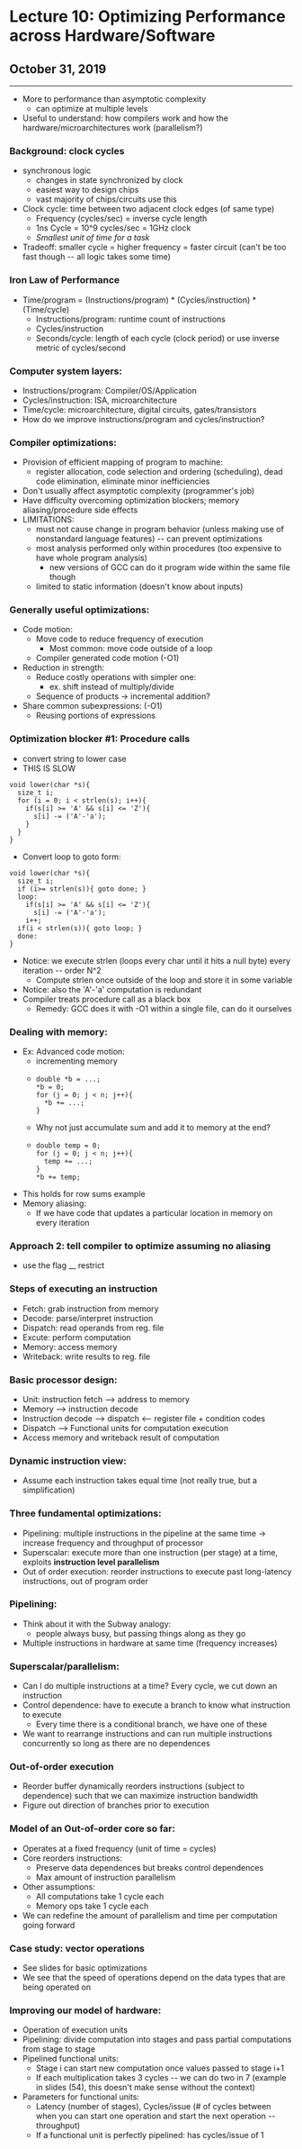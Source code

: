 # Lecture 10: Optimizing Performance across Hardware/Software
## October 31, 2019
---
- More to performance than asymptotic complexity
  - can optimize at multiple levels
- Useful to understand: how compilers work and how the hardware/microarchitectures work (parallelism?)

### Background: clock cycles
- synchronous logic
  - changes in state synchronized by clock
  - easiest way to design chips
  - vast majority of chips/circuits use this
- Clock cycle: time between two adjacent clock edges (of same type)
  - Frequency (cycles/sec) = inverse cycle length
  - 1ns Cycle = 10^9 cycles/sec = 1GHz clock
  - *Smallest unit of time for a task*
- Tradeoff: smaller cycle = higher frequency = faster circuit (can't be too fast though -- all logic takes some time)

### Iron Law of Performance
- Time/program = (Instructions/program) * (Cycles/instruction) * (Time/cycle)
  - Instructions/program: runtime count of instructions
  - Cycles/instruction
  - Seconds/cycle: length of each cycle (clock period) or use inverse metric of cycles/second

### Computer system layers:
- Instructions/program: Compiler/OS/Application
- Cycles/instruction: ISA, microarchitecture
- Time/cycle: microarchitecture, digital circuits, gates/transistors
- How do we improve instructions/program and cycles/instruction?

### Compiler optimizations:
- Provision of efficient mapping of program to machine:
  - register allocation, code selection and ordering (scheduling), dead code elimination, eliminate minor inefficiencies
- Don't usually affect asymptotic complexity (programmer's job)
- Have difficulty overcoming optimization blockers; memory aliasing/procedure side effects
- LIMITATIONS:
  - must not cause change in program behavior (unless making  use of nonstandard language features) -- can prevent optimizations
  - most analysis performed only within procedures (too expensive to have whole program analysis)
    - new versions of GCC can do it program wide within the same file though
  - limited to static information (doesn't know about inputs)

### Generally useful optimizations:
- Code motion:
  - Move code to reduce frequency of execution
    - Most common: move code outside of a loop
  - Compiler generated code motion (-O1)
- Reduction in strength:
  - Reduce costly operations with simpler one:
    - ex. shift instead of multiply/divide
  - Sequence of products -> incremental addition?
- Share common subexpressions: (-O1)
  - Reusing portions of expressions

### Optimization blocker #1: Procedure calls
- convert string to lower case
- THIS IS SLOW
```
void lower(char *s){
  size_t i;
  for (i = 0; i < strlen(s); i++){
    if(s[i] >= 'A' && s[i] <= 'Z'){
      s[i] -= ('A'-'a');
    }
  }
}
```
- Convert loop to goto form:
```
void lower(char *s){
  size_t i;
  if (i>= strlen(s)){ goto done; }
  loop:
    if(s[i] >= 'A' && s[i] <= 'Z'){
      s[i] -= ('A'-'a');
    i++;
  if(i < strlen(s)){ goto loop; }
  done:
}
```
- Notice: we execute strlen (loops every char until it hits a null byte) every iteration -- order N^2
  - Compute strlen once outside of the loop and store it in some variable
- Notice: also the 'A'-'a' computation is redundant
- Compiler treats procedure call as a black box
  - Remedy: GCC does it with -O1 within a single file, can do it ourselves

### Dealing with memory:
- Ex: Advanced code motion:
  - incrementing memory
  - ```{c}
    double *b = ...;
    *b = 0;
    for (j = 0; j < n; j++){
      *b += ...;
    }
    ```
  - Why not just accumulate sum and add it to memory at the end?
  - ```{c}
    double temp = 0;
    for (j = 0; j < n; j++){
      temp += ...;
    }
    *b += temp;
    ```
- This holds for row sums example
- Memory aliasing:
  - If we have code that updates a particular location in memory on every iteration

### Approach 2: tell compiler to optimize assuming no aliasing
- use the flag __ restrict

### Steps of executing an instruction
- Fetch: grab instruction from memory
- Decode: parse/interpret instruction
- Dispatch: read operands from reg. file
- Excute: perform computation
- Memory: access memory
- Writeback: write results to reg. file

### Basic processor design:
- Unit: instruction fetch --> address to memory
- Memory --> instruction decode
- Instruction decode --> dispatch <-- register file + condition codes
- Dispatch --> Functional units for computation execution
- Access memory and writeback result of computation

### Dynamic instruction view:
- Assume each instruction takes equal time (not really true, but a simplification)

### Three fundamental optimizations:
- Pipelining: multiple instructions in the pipeline at the same time -> increase frequency and throughput of processor
- Superscalar: execute more than one instruction (per stage) at a time, exploits **instruction level parallelism**
- Out of order execution: reorder instructions to execute past long-latency instructions, out of program order

### Pipelining:
- Think about it with the Subway analogy:
  - people always busy, but passing things along as they go
- Multiple instructions in hardware at same time (frequency increases)

### Superscalar/parallelism:
- Can I do multiple instructions at a time? Every cycle, we cut down an instruction
- Control dependence: have to execute a branch to know what instruction to execute
  - Every time there is a conditional branch, we have one of these
- We want to rearrange instructions and can run multiple instructions concurrently so long as there are no dependences

### Out-of-order execution
- Reorder buffer dynamically reorders instructions (subject to dependence) such that we can maximize instruction bandwidth
- Figure out direction of branches prior to execution

### Model of an Out-of-order core so far:
- Operates at a fixed frequency (unit of time = cycles)
- Core reorders instructions:
  - Preserve data dependences but breaks control dependences
  - Max amount of instruction parallelism
- Other assumptions:
  - All computations take 1 cycle each
  - Memory ops take 1 cycle each
- We can redefine the amount of parallelism and time per computation going forward

### Case study: vector operations
- See slides for basic optimizations
- We see that the speed of operations depend on the data types that are being operated on

### Improving our model of hardware:
- Operation of execution units
- Pipelining: divide computation into stages and pass partial computations from stage to stage
- Pipelined functional units:
  - Stage i can start new computation once values passed to stage i+1
  - If each multiplication takes 3 cycles -- we can do two in 7 (example in slides (54), this doesn't make sense without the context)
- Parameters for functional units:
  - Latency (number of stages), Cycles/issue (# of cycles between when you can start one operation and start the next operation -- throughput)
  - If a functional unit is perfectly pipelined: has cycles/issue of 1
